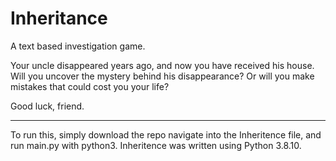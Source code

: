 # Inheritance
A text based investigation game.

Your uncle disappeared years ago, and now you have received his house. Will you uncover the mystery behind his disappearance? Or will you make mistakes that could cost you your life?

Good luck, friend.


---

To run this, simply download the repo navigate into the Inheritence file, and run main.py with python3.
Inheritence was written using Python 3.8.10.
